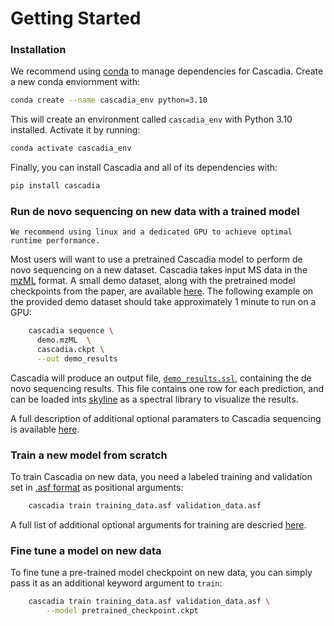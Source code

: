 # Getting Started

### Installation 

We recommend using [conda](https://docs.conda.io/en/latest/) to manage dependencies for Cascadia. Create a new conda enviornment with:

```sh
conda create --name cascadia_env python=3.10
```

This will create an environment called `cascadia_env` with Python 3.10 installed. Activate it by running:

```sh
conda activate cascadia_env
```

Finally, you can install Cascadia and all of its dependencies with:

```sh
pip install cascadia
```

### Run de novo sequencing on new data with a trained model 

```{note}
We recommend using linux and a dedicated GPU to achieve optimal runtime performance.
```

Most users will want to use a pretrained Cascadia model to perform de novo sequencing on a new dataset. Cascadia takes input MS data in the [mzML](file_formats.md) format. A small demo dataset, along with the pretrained model checkpoints from the paper, are available [here](https://drive.google.com/drive/folders/1UTrZIrCdUqYqscbqga_KdX8kc8ZjMMfr?usp=sharing). The following example on the provided demo dataset should take approximately 1 minute to run on a GPU:

```sh
    cascadia sequence \
      demo.mzML  \
      cascadia.ckpt \
      --out demo_results
```

<!-- For larger inference jobs, in order to reduce runtime we recommend using a GPU and setting the batch size to the largest value that still fits on GPU memory.  -->

Cascadia will produce an output file, [`demo_results.ssl`](file_formats.md), containing the de novo sequencing results. This file contains one row for each prediction, and can be loaded ints [skyline](https://skyline.ms/wiki/home/software/BiblioSpec/page.view?name=default) as a spectral library to visualize the results. 

A full description of additional optional paramaters to Cascadia sequencing is available [here](usage.md). 

### Train a new model from scratch

To train Cascadia on new data, you need a labeled training and validation set in [.asf format](file_formats.md) as positional arguments:
```sh
    cascadia train training_data.asf validation_data.asf
```
A full list of additional optional arguments for training are descried [here](usage.md). 

### Fine tune a model on new data

To fine tune a pre-trained model checkpoint on new data, you can simply pass it as an additional keyword argument to `train`:  

```sh
    cascadia train training_data.asf validation_data.asf \
        --model pretrained_checkpoint.ckpt
```

<!-- FIXME describe adding a new PTM -->
